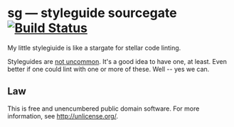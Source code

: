 # sg &mdash; styleguide sourcegate [![Build Status](https://img.shields.io/travis/orlin/sg.svg)](http://travis-ci.org/orlin/sg)

My little stylegiuide is like a stargate for stellar code linting.

Styleguides are [not uncommon](https://github.com/styleguide).
It's a good idea to have one, at least.
Even better if one could lint with one or more of these.
Well -- yes we can.


## Law

This is free and unencumbered public domain software. For more information,
see <http://unlicense.org/>.
